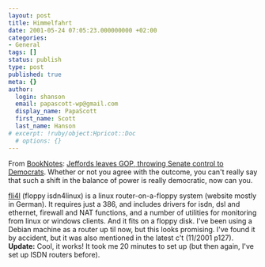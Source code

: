 ```yaml
---
layout: post
title: Himmelfahrt
date: 2001-05-24 07:05:23.000000000 +02:00
categories:
- General
tags: []
status: publish
type: post
published: true
meta: {}
author:
  login: shanson
  email: papascott-wp@gmail.com
  display_name: PapaScott
  first_name: Scott
  last_name: Hanson
# excerpt: !ruby/object:Hpricot::Doc
  # options: {}
---
```

<p>From  <a href="http://booknotes.editthispage.com/">BookNotes</a>: <a href="http://www.cnn.com/2001/ALLPOLITICS/05/24/jeffords.senate/index.html">Jeffords leaves GOP, throwing Senate control to Democrats</a>. Whether or not you agree with the outcome, you can't really say that such a shift in the balance of power is really democratic, now can you.</p>
<p><a href="http://www.fli4l.de">fli4l</a> (floppy isdn4linux) is a linux router-on-a-floppy system (website mostly in German). It requires just a 386, and includes drivers for isdn, dsl and ethernet, firewall and NAT functions, and a number of utilities for monitoring from linux or windows clients. And it fits on a floppy disk. I've been using a Debian machine as a router up til now, but this looks promising. I've found it by accident, but it was also mentioned in the latest c't (11/2001 p127). <b>Update:</b> Cool, it works! It took me 20 minutes to set up (but then again, I've set up ISDN routers before).</p>
